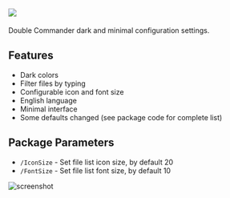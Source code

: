 # [![](https://img.shields.io/chocolatey/v/tcp-cloud.svg?color=red&label=tcp-cloud)](https://chocolatey.org/packages/tcp-cloud)

Double Commander dark and minimal configuration settings.

## Features

- Dark colors
- Filter files by typing
- Configurable icon and font size
- English language
- Minimal interface
- Some defaults changed (see package code for complete list)

## Package Parameters

- `/IconSize` - Set file list icon size, by default 20
- `/FontSize` - Set file list font size, by default 10


![screenshot](https://cdn.rawgit.com/majkinetor/chocolatey/master/tcp/dcc-unlit/screenshot.png)
